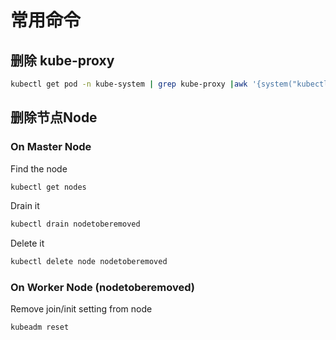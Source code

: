 # 常用命令

## 删除 kube-proxy

```sh
kubectl get pod -n kube-system | grep kube-proxy |awk '{system("kubectl delete pod "$1" -n kube-system")}'
```

## 删除节点Node

### On Master Node

Find the node

```sh
kubectl get nodes
```

Drain it

```sh
kubectl drain nodetoberemoved
```

Delete it

```sh
kubectl delete node nodetoberemoved
```

### On Worker Node (nodetoberemoved)

Remove join/init setting from node

```sh
kubeadm reset
```

